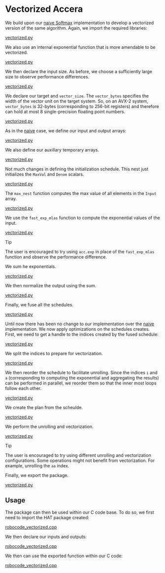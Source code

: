 # Vectorized Accera

We build upon our [naive Softmax](naive.md) implementation to develop a vectorized version of the same algorithm.
Again, we import the required libraries:

[vectorized.py](vectorized.py ':include :type=code python :fragment=import-package')

We also use an internal exponential function that is more amendable to be vectorized.

[vectorized.py](vectorized.py ':include :type=code python :fragment=use-fast-exp')

We then declare the input size.
As before, we choose a sufficiently large size to observe performance differences.

[vectorized.py](vectorized.py ':include :type=code python :fragment=declare-input-length')

We declare our target and `vector_size`. 
The `vector_bytes` specifies the width of the vector unit on the target system.
So, on an AVX-2 system, `vector_bytes` is 32-bytes (corresponding to 256-bit registers) and therefore can hold at most 8 single-precision floating point numbers.

[vectorized.py](vectorized.py ':include :type=code python :fragment=declare-target-depdendent-params')

As in the [naive](naive.md) case, we define our input and output arrays:

[vectorized.py](vectorized.py ':include :type=code python :fragment=declare-input-output-arrays')

We also define our auxillary temporary arrays.

[vectorized.py](vectorized.py ':include :type=code python :fragment=declare-temp-arrays')

Not much changes in defining the initialization schedule.
This nest just initializes the `MaxVal` and `Denom` scalars.

[vectorized.py](vectorized.py ':include :type=code python :fragment=init')

The `max_nest` function computes the max value of all elements in the `Input` array.

[vectorized.py](vectorized.py ':include :type=code python :fragment=max')

We use the `fast_exp_mlas` function to compute the exponential values of the input.

[vectorized.py](vectorized.py ':include :type=code python :fragment=exp')


> [!TIP]
> The user is encouraged to try using `acc.exp` in place of the `fast_exp_mlas` function and observe the performance difference.

We sum he exponentials.

[vectorized.py](vectorized.py ':include :type=code python :fragment=accum')

We then normalize the output using the sum.

[vectorized.py](vectorized.py ':include :type=code python :fragment=divide')

Finally, we fuse all the schedules.

[vectorized.py](vectorized.py ':include :type=code python :fragment=fuse')

Until now there has been no change to our implementation over the [naive](naive.md) implementation.
We now apply optimizations on the schedules creates.
First, we need to get a handle to the indices created by the fused schedule:

[vectorized.py](vectorized.py ':include :type=code python :fragment=fuse-indices')

We split the indices to prepare for vectorization. 

[vectorized.py](vectorized.py ':include :type=code python :fragment=fused-schedule-split')

We then reorder the schedule to facilitate unrolling.
Since the indices `i` and `a` (corresponding to computing the exponential and aggregating the results) can be performed in parallel, we reorder them so that the inner most loops follow each other.

[vectorized.py](vectorized.py ':include :type=code python :fragment=fused-schedule-reorder')

We create the plan from the scheulde.

[vectorized.py](vectorized.py ':include :type=code python :fragment=fused-plan')

We perform the unrolling and vectorization.


[vectorized.py](vectorized.py ':include :type=code python :fragment=fused-plan-unroll-vectorize')

> [!TIP]
> The user is encouraged to try using different unrolling and vectorization configurations.
> Some operations might not benefit from vectorization.
> For example, unrolling the `aa` index.


Finally, we export the package.

[vectorized.py](vectorized.py ':include :type=code python :fragment=export-package')

## Usage

The package can then be used within our C code base.
To do so, we first need to import the HAT package created:

[robocode_vectorized.cpp](robocode_vectorized.cpp ':include :type=code cpp :fragment=import-hat')

We then declare our inputs and outputs:

[robocode_vectorized.cpp](robocode_vectorized.cpp ':include :type=code cpp :fragment=declare-io')

We then can use the exported function within our C code:

[robocode_vectorized.cpp](robocode_vectorized.cpp ':include :type=code cpp :fragment=use-function')


